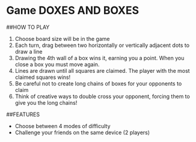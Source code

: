 # Game DOXES AND BOXES
##HOW TO PLAY
1. Choose board size will be in the game
2. Each turn, drag between two horizontally or vertically adjacent dots to draw a line
3. Drawing the 4th wall of a box wins it, earning you a point. When you close a box you must move again.
4. Lines are drawn until all squares are claimed. The player with the most claimed squares wins!
5. Be careful not to create long chains of boxes for your opponents to claim
6. Think of creative ways to double cross your opponent, forcing them to give you the long chains!

##FEATURES
 * Choose between 4 modes of difficulty
 * Challenge your friends on the same device (2 players)
 
